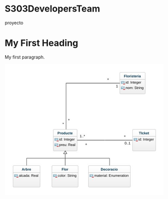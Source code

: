 # S303DevelopersTeam
proyecto
<h1>My First Heading</h1>
<p>My first paragraph.</p>
<img src="class-diagram.jpeg" alt="Italian Trulli">
